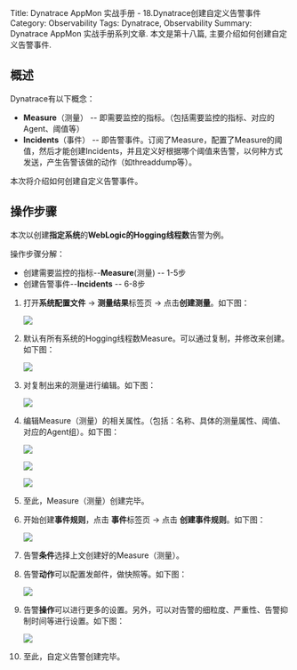 Title: Dynatrace AppMon 实战手册 - 18.Dynatrace创建自定义告警事件
Category: Observability
Tags: Dynatrace, Observability
Summary: Dynatrace AppMon 实战手册系列文章. 本文是第十八篇, 主要介绍如何创建自定义告警事件.

## 概述

Dynatrace有以下概念：

- **Measure**（测量） -- 即需要监控的指标。（包括需要监控的指标、对应的Agent、阈值等）
- **Incidents**（事件） -- 即告警事件。订阅了Measure，配置了Measure的阈值，然后才能创建Incidents，并且定义好根据哪个阈值来告警，以何种方式发送，产生告警该做的动作（如threaddump等）。

本次将介绍如何创建自定义告警事件。

## 操作步骤

本次以创建**指定系统**的**WebLogic的Hogging线程数**告警为例。

操作步骤分解：

- 创建需要监控的指标--**Measure**(测量) -- 1-5步
- 创建告警事件--**Incidents** -- 6-8步

1. 打开**系统配置文件** -> **测量结果**标签页 -> 点击**创建测量**。如下图：

   ![](./images/appmon_create_incidents_1.JPG)

2. 默认有所有系统的Hogging线程数Measure。可以通过复制，并修改来创建。如下图：

   ![](./images/appmon_create_incidents_2.JPG)

3. 对复制出来的测量进行编辑。如下图：

   ![](./images/appmon_create_incidents_2-1.JPG)

4. 编辑Measure（测量）的相关属性。（包括：名称、具体的测量属性、阈值、对应的Agent组）。如下图：

   ![](./images/appmon_create_incidents_3.JPG)

   ![](./images/appmon_create_incidents_4.JPG)

   ![](./images/appmon_create_incidents_5.JPG)

5. 至此，Measure（测量）创建完毕。

6. 开始创建**事件规则**，点击 **事件**标签页 -> 点击 **创建事件规则**。如下图：

   ![](./images/appmon_create_incidents_6.JPG)

7. 告警**条件**选择上文创建好的Measure（测量）。

8. 告警**动作**可以配置发邮件，做快照等。如下图：

   ![](./images/appmon_create_incidents_7.JPG)

9. 告警**操作**可以进行更多的设置。另外，可以对告警的细粒度、严重性、告警抑制时间等进行设置。如下图：

   ![](./images/appmon_create_incidents_8.JPG)

10. 至此，自定义告警创建完毕。
